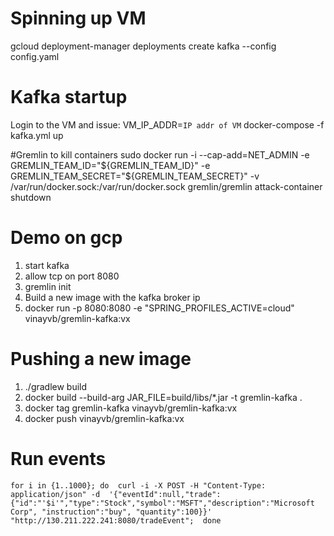 # Spinning up VM
gcloud deployment-manager deployments create kafka --config config.yaml

# Kafka startup
Login to the VM and issue:
VM_IP_ADDR=`IP addr of VM` docker-compose -f kafka.yml up

#Gremlin to kill containers
sudo docker run -i     --cap-add=NET_ADMIN     -e GREMLIN_TEAM_ID="${GREMLIN_TEAM_ID}"     -e GREMLIN_TEAM_SECRET="${GREMLIN_TEAM_SECRET}"     -v /var/run/docker.sock:/var/run/docker.sock     gremlin/gremlin attack-container <container-id-to-kill> shutdown
  
# Demo on gcp
1. start kafka
2. allow tcp on port 8080
3. gremlin init
4. Build a new image with the kafka broker ip
5. docker run -p 8080:8080 -e "SPRING_PROFILES_ACTIVE=cloud" vinayvb/gremlin-kafka:vx

# Pushing a new image
1. ./gradlew build
2. docker build --build-arg JAR_FILE=build/libs/*.jar -t gremlin-kafka .
3. docker tag gremlin-kafka vinayvb/gremlin-kafka:vx
4. docker push vinayvb/gremlin-kafka:vx

# Run events
`for i in {1..1000}; do 
  curl -i -X POST -H "Content-Type: application/json" -d 
    '{"eventId":null,"trade":{"id":"'$i'","type":"Stock","symbol":"MSFT","description":"Microsoft Corp", "instruction":"buy", "quantity":100}}' 
    "http://130.211.222.241:8080/tradeEvent"; 
done`


